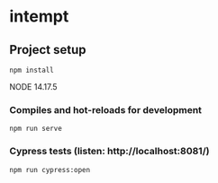 # intempt

## Project setup
```
npm install
```

NODE 14.17.5


### Compiles and hot-reloads for development
```
npm run serve
```

### Cypress tests (listen: http://localhost:8081/)
```
npm run cypress:open
```
